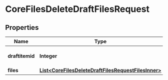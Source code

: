 

# CoreFilesDeleteDraftFilesRequest


## Properties

| Name | Type | Description | Notes |
|------------ | ------------- | ------------- | -------------|
|**draftitemid** | **Integer** | Item id of the draft file area |  |
|**files** | [**List&lt;CoreFilesDeleteDraftFilesRequestFilesInner&gt;**](CoreFilesDeleteDraftFilesRequestFilesInner.md) |  |  |



